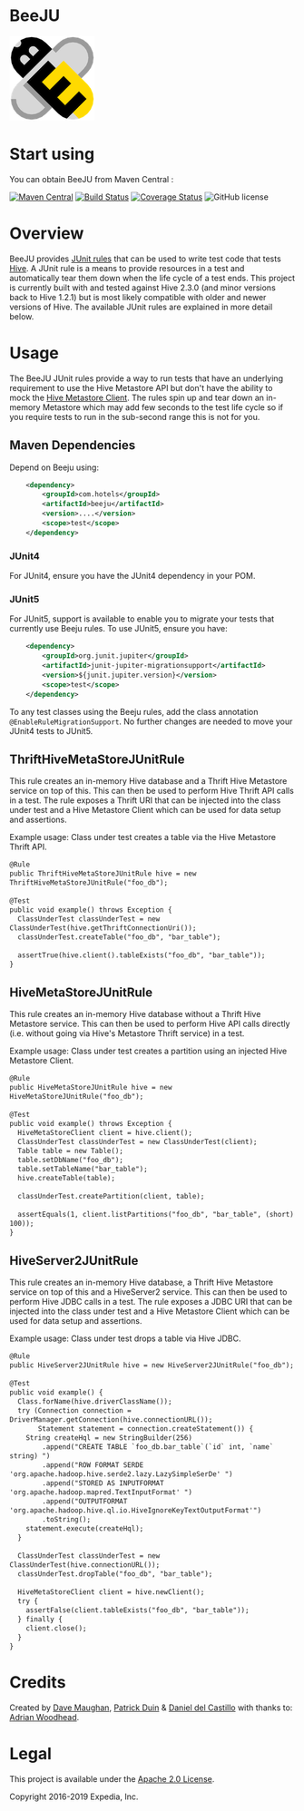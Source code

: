 # BeeJU
![Hive Bee JUnit.](logo.png "Project logo of a beeju bee.")
                               
# Start using
You can obtain BeeJU from Maven Central : 

[![Maven Central](https://maven-badges.herokuapp.com/maven-central/com.hotels/beeju/badge.svg?subject=com.hotels:beeju)](https://maven-badges.herokuapp.com/maven-central/com.hotels/beeju) [![Build Status](https://travis-ci.org/HotelsDotCom/beeju.svg?branch=master)](https://travis-ci.org/HotelsDotCom/beeju) [![Coverage Status](https://coveralls.io/repos/github/HotelsDotCom/beeju/badge.svg?branch=master)](https://coveralls.io/github/HotelsDotCom/beeju) ![GitHub license](https://img.shields.io/github/license/HotelsDotCom/beeju.svg)

# Overview
BeeJU provides [JUnit rules](http://junit.org/junit4/javadoc/4.12/org/junit/Rule.html) that can be used to write test code that tests [Hive](https://hive.apache.org/). A JUnit rule is a means to provide resources in a test and automatically tear them down when the life cycle of a test ends.
This project is currently built with and tested against Hive 2.3.0 (and minor versions back to Hive 1.2.1) but is most likely compatible with older and newer versions of Hive. The available JUnit rules are explained in more detail below.  

# Usage
The BeeJU JUnit rules provide a way to run tests that have an underlying requirement to use the Hive Metastore API but don't have the ability to mock the [Hive Metastore Client](https://hive.apache.org/javadocs/r1.2.1/api/org/apache/hadoop/hive/metastore/HiveMetaStoreClient.html). The rules spin up and tear down an in-memory Metastore which may add few seconds to the test life cycle so if you require tests to run in the sub-second range this is not for you.

## Maven Dependencies
Depend on Beeju using:

```xml
    <dependency>
        <groupId>com.hotels</groupId>
        <artifactId>beeju</artifactId>
        <version>....</version>
        <scope>test</scope>
    </dependency>
```

### JUnit4
For JUnit4, ensure you have the JUnit4 dependency in your POM.

### JUnit5
For JUnit5, support is available to enable you to migrate your tests that currently use Beeju rules. To use JUnit5, ensure you have:
    
```xml
    <dependency>
        <groupId>org.junit.jupiter</groupId>
        <artifactId>junit-jupiter-migrationsupport</artifactId>
        <version>${junit.jupiter.version}</version>
        <scope>test</scope>
    </dependency>
```

To any test classes using the Beeju rules, add the class annotation `@EnableRuleMigrationSupport`. No further changes are needed to move your JUnit4 tests to JUnit5.


## ThriftHiveMetaStoreJUnitRule
This rule creates an in-memory Hive database and a Thrift Hive Metastore service on top of this. This can then be used to perform Hive Thrift API calls in a test. The rule exposes a Thrift URI that can be injected into the class under test and a Hive Metastore Client which can be used for data setup and assertions.

Example usage: Class under test creates a table via the Hive Metastore Thrift API. 

    @Rule
    public ThriftHiveMetaStoreJUnitRule hive = new ThriftHiveMetaStoreJUnitRule("foo_db");
    
    @Test
    public void example() throws Exception {
      ClassUnderTest classUnderTest = new ClassUnderTest(hive.getThriftConnectionUri());
      classUnderTest.createTable("foo_db", "bar_table");	
      
      assertTrue(hive.client().tableExists("foo_db", "bar_table"));
    }

## HiveMetaStoreJUnitRule
This rule creates an in-memory Hive database without a Thrift Hive Metastore service. This can then be used to perform Hive API calls directly (i.e. without going via Hive's Metastore Thrift service) in a test.

Example usage: Class under test creates a partition using an injected Hive Metastore Client. 

    @Rule
    public HiveMetaStoreJUnitRule hive = new HiveMetaStoreJUnitRule("foo_db");
    
    @Test
    public void example() throws Exception {
      HiveMetaStoreClient client = hive.client();
      ClassUnderTest classUnderTest = new ClassUnderTest(client);	
      Table table = new Table();
      table.setDbName("foo_db");
      table.setTableName("bar_table");
      hive.createTable(table);
      
      classUnderTest.createPartition(client, table);
      
      assertEquals(1, client.listPartitions("foo_db", "bar_table", (short) 100));
    }

## HiveServer2JUnitRule
This rule creates an in-memory Hive database, a Thrift Hive Metastore service on top of this and a HiveServer2 service. This can then be used to perform Hive JDBC calls in a test. The rule exposes a JDBC URI that can be injected into the class under test and a Hive Metastore Client which can be used for data setup and assertions.

Example usage: Class under test drops a table via Hive JDBC.

    @Rule
    public HiveServer2JUnitRule hive = new HiveServer2JUnitRule("foo_db");
    
    @Test
    public void example() {
      Class.forName(hive.driverClassName());
      try (Connection connection = DriverManager.getConnection(hive.connectionURL());
           Statement statement = connection.createStatement()) {
        String createHql = new StringBuilder(256)
            .append("CREATE TABLE `foo_db.bar_table`(`id` int, `name` string) ")
            .append("ROW FORMAT SERDE 'org.apache.hadoop.hive.serde2.lazy.LazySimpleSerDe' ")
            .append("STORED AS INPUTFORMAT 'org.apache.hadoop.mapred.TextInputFormat' ")
            .append("OUTPUTFORMAT 'org.apache.hadoop.hive.ql.io.HiveIgnoreKeyTextOutputFormat'")
            .toString();
        statement.execute(createHql);
      }
      
      ClassUnderTest classUnderTest = new ClassUnderTest(hive.connectionURL());
      classUnderTest.dropTable("foo_db", "bar_table");  
      
      HiveMetaStoreClient client = hive.newClient();
      try {
        assertFalse(client.tableExists("foo_db", "bar_table"));
      } finally {
        client.close();
      }
    }

# Credits

Created by [Dave Maughan](https://github.com/nahguam), [Patrick Duin](https://github.com/patduin) & [Daniel del Castillo](https://github.com/ddcprg) with thanks to: [Adrian Woodhead](https://github.com/massdosage).

# Legal
This project is available under the [Apache 2.0 License](http://www.apache.org/licenses/LICENSE-2.0.html).

Copyright 2016-2019 Expedia, Inc.
